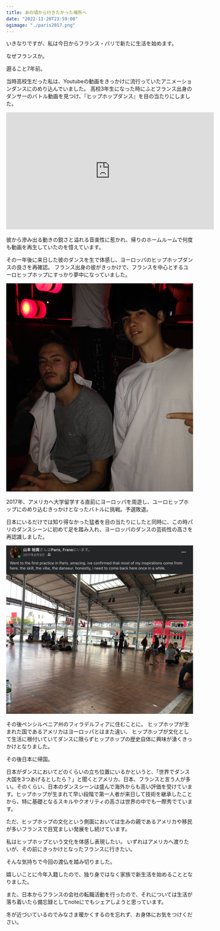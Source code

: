 ```yaml
---
title: あの頃から行きたかった場所へ
date: "2022-11-20T23:59:00"
ogimage: "./paris2017.png"
---
```


いきなりですが、私は今日からフランス・パリで新たに生活を始めます。

なぜフランスか。

遡ること7年前。

当時高校生だった私は、Youtubeの動画をきっかけに流行っていたアニメーションダンスにのめり込んでいました。
高校3年生になった時にふとフランス出身のダンサーのバトル動画を見つけ、『ヒップホップダンス』を目の当たりにしました。

<iframe width="560" height="315" src="https://www.youtube.com/embed/928or5ET2Tc" title="YouTube video player" frameborder="0" allow="accelerometer; autoplay; clipboard-write; encrypted-media; gyroscope; picture-in-picture" allowfullscreen></iframe>

彼から滲み出る動きの鋭さと溢れる音楽性に惹かれ、帰りのホームルームで何度も動画を再生していたのを憶えています。

その一年後に来日した彼のダンスを生で体感し、ヨーロッパのヒップホップダンスの良さを再確認。
フランス出身の彼がきっかけで、フランスを中心とするユーロヒップホップにすっかり夢中になっていました。

![WDC 2016 with Waydi](./waydi2016.png)

2017年、アメリカへ大学留学する直前にヨーロッパを周遊し、ユーロヒップホップにのめり込むきっかけとなったバトルに挑戦。予選敗退。

日本にいるだけでは知り得なかった猛者を目の当たりにしたと同時に、この時パリのダンスシーンに初めて足を踏み入れ、ヨーロッパのダンスの芸術性の高さを再認識しました。

![Paris in 2017](./paris2017.png)

その後ペンシルベニア州のフィラデルフィアに住むことに。
ヒップホップが生まれた国であるアメリカはヨーロッパとはまた違い、
ヒップホップが文化として生活に根付いていてダンスに限らずヒップホップの歴史自体に興味が湧くきっかけとなりました。

その後日本に帰国。

日本がダンスにおいてどのくらいの立ち位置にいるかというと、「世界でダンス大国を3つあげるとしたら？」と聞くとアメリカ、日本、フランスと言う人が多い。そのくらい、日本のダンスシーンは盛んで海外からも高い評価を受けています。ヒップホップが生まれて早い段階で第一人者が来日して技術を継承したことから、特に基礎となるスキルやクオリティの高さは世界の中でも一際秀でています。

ただ、ヒップホップの文化という側面においては生みの親であるアメリカや移民が多いフランスで目覚ましい発展をし続けています。

私はヒップホップという文化を体感し表現したい。
いずれはアメリカへ渡りたいが、その前にきっかけとなったフランスに行きたい。

そんな気持ちで今回の渡仏を踏み切りました。

嬉しいことに今年入籍したので、独り身ではなく家族で新生活を始めることとなりました。

また、日本からフランスの会社の転職活動を行ったので、それについては生活が落ち着いたら備忘録としてnoteにでもシェアしようと思っています。

冬が近づいているのでみなさま暖かくするのを忘れず、お身体にお気をつけください。